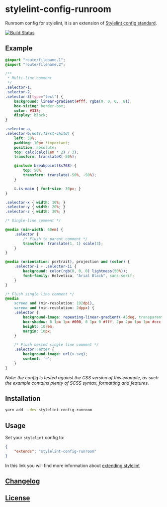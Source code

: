 # stylelint-config-runroom

Runroom config for stylelint, it is an extension of [Stylelint config standard](https://github.com/stylelint/stylelint-config-standard).

[![Build Status](https://travis-ci.org/italodr/stylelint-config-runroom.svg?branch=master)](https://travis-ci.org/italodr/stylelint-config-runroom)

## Example

```scss
@import "route/filename.1";
@import "route/filename.2";

/**
 * Multi-line comment
 */
.selector-1,
.selector-2,
.selector-3[type="text"] {
    background: linear-gradient(#fff, rgba(0, 0, 0, .8));
    box-sizing: border-box;
    color: #333;
    display: block;
}

.selector-a,
.selector-b:not(:first-child) {
    left: 50%;
    padding: 10px !important;
    position: absolute;
    top: calc(calc(1em * 2) / 3);
    transform: translateX(-50%);

    @include breakpoint($s768) {
        top: 50%;
        transform: translate(-50%, -50%);
    }

    &.is-main { font-size: 30px; }
}

.selector-x { width: 10%; }
.selector-y { width: 20%; }
.selector-z { width: 30%; }

/* Single-line comment */

@media (min-width: 60em) {
    .selector {
        /* Flush to parent comment */
        transform: translate(1, 1) scale(3);
    }
}

@media (orientation: portrait), projection and (color) {
    .selector-i + .selector-ii {
        background: color(rgb(0, 0, 0) lightness(50%));
        font-family: Helvetica, "Arial Black", sans-serif;
    }
}

/* Flush single line comment */
@media
    screen and (min-resolution: 192dpi),
    screen and (min-resolution: 2dppx) {
    .selector {
        background-image: repeating-linear-gradient(-45deg, transparent, #fff 25px, rgba(255, 255, 255, 1) 50px);
        box-shadow: 0 1px 1px #000, 0 1px 0 #fff, 2px 2px 1px 1px #ccc inset;
        height: 10rem;
        margin: 10px;
    }

    /* Flush nested single line comment */
    .selector::after {
        background-image: url(x.svg);
        content: '→';
    }
}
```

*Note: the config is tested against the CSS version of this example, as such the example contains plenty of SCSS syntax, formatting and features.*

## Installation

```bash
yarn add --dev stylelint-config-runroom
```

## Usage

Set your `stylelint` config to:

```json
{
    "extends": "stylelint-config-runroom"
}

```

In this link you will find more information about [extending stylelint](http://stylelint.io/user-guide/configuration/#extends)

## [Changelog](CHANGELOG.md)

## [License](LICENSE)
